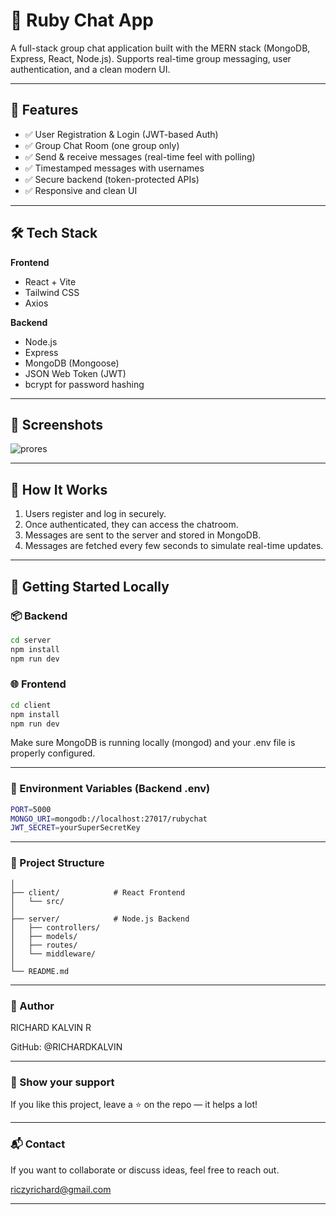 # 💬 Ruby Chat App

A full-stack group chat application built with the MERN stack (MongoDB, Express, React, Node.js). Supports real-time group messaging, user authentication, and a clean modern UI.

---

## 🚀 Features

- ✅ User Registration & Login (JWT-based Auth)
- ✅ Group Chat Room (one group only)
- ✅ Send & receive messages (real-time feel with polling)
- ✅ Timestamped messages with usernames
- ✅ Secure backend (token-protected APIs)
- ✅ Responsive and clean UI

---

## 🛠️ Tech Stack

**Frontend**  
- React + Vite  
- Tailwind CSS  
- Axios

**Backend**  
- Node.js  
- Express  
- MongoDB (Mongoose)
- JSON Web Token (JWT)
- bcrypt for password hashing

---

## 📸 Screenshots


![prores](https://github.com/user-attachments/assets/ca4e780d-b490-4f2a-83d5-2df6e2711a3a)

---

## 🧠 How It Works

1. Users register and log in securely.
2. Once authenticated, they can access the chatroom.
3. Messages are sent to the server and stored in MongoDB.
4. Messages are fetched every few seconds to simulate real-time updates.

---

## 🧪 Getting Started Locally

### 📦 Backend

```bash
cd server
npm install
npm run dev
```
### 🌐 Frontend

```bash
cd client
npm install
npm run dev
```
Make sure MongoDB is running locally (mongod) and your .env file is properly configured.

---

### 🔐 Environment Variables (Backend .env)

```bash
PORT=5000
MONGO_URI=mongodb://localhost:27017/rubychat
JWT_SECRET=yourSuperSecretKey
```

---

### 📁 Project Structure

```ruby-chat-app/
│
├── client/            # React Frontend
│   └── src/
│
├── server/            # Node.js Backend
│   ├── controllers/
│   ├── models/
│   ├── routes/
│   └── middleware/
│
└── README.md
```

---

### 👤 Author

RICHARD KALVIN R

GitHub: @RICHARDKALVIN

---

### 🌟 Show your support

If you like this project, leave a ⭐ on the repo — it helps a lot!

---

### 📬 Contact

If you want to collaborate or discuss ideas, feel free to reach out.

riczyrichard@gmail.com

---
